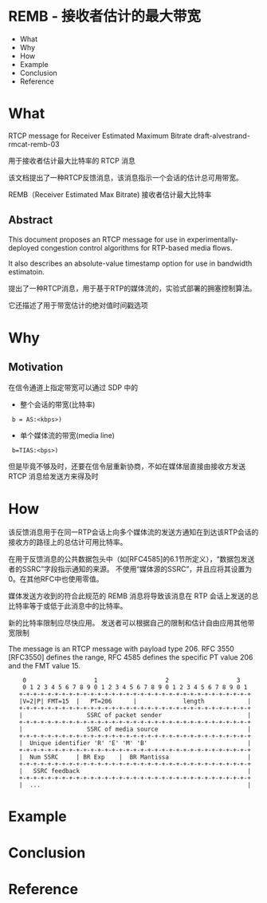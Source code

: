 REMB - 接收者估计的最大带宽
=============================
* What
* Why
* How
* Example
* Conclusion
* Reference

# What

RTCP message for Receiver Estimated Maximum Bitrate
      draft-alvestrand-rmcat-remb-03

用于接收者估计最大比特率的 RTCP 消息

该文档提出了一种RTCP反馈消息，该消息指示一个会话的估计总可用带宽。

REMB（Receiver Estimated Max Bitrate) 接收者估计最大比特率

## Abstract

This document proposes an RTCP message for use in experimentally-deployed congestion control algorithms for RTP-based media flows.

It also describes an absolute-value timestamp option for use in bandwidth estimatoin.

提出了一种RTCP消息，用于基于RTP的媒体流的，实验式部署的拥塞控制算法。

它还描述了用于带宽估计的绝对值时间戳选项


# Why

## Motivation

在信令通道上指定带宽可以通过 SDP 中的

* 整个会话的带宽(比特率)
```
 b = AS:<kbps>) 
```

* 单个媒体流的带宽(media line) 
```
 b=TIAS:<bps>)
``` 

但是毕竟不够及时，还要在信令层重新协商，不如在媒体层直接由接收方发送 RTCP 消息给发送方来得及时


# How

该反馈消息用于在同一RTP会话上向多个媒体流的发送方通知在到达该RTP会话的接收方的路径上的总估计可用比特率。

在用于反馈消息的公共数据包头中（如[RFC4585]的6.1节所定义），“数据包发送者的SSRC”字段指示通知的来源。 不使用“媒体源的SSRC”，并且应将其设置为0。在其他RFC中也使用零值。

媒体发送方收到的符合此规范的 REMB 消息将导致该消息在 RTP 会话上发送的总比特率等于或低于此消息中的比特率。 

新的比特率限制应尽快应用。 发送者可以根据自己的限制和估计自由应用其他带宽限制

The message is an RTCP message with payload type 206.  RFC 3550 [RFC3550] defines the range, RFC 4585 defines the specific PT value 206 and the FMT value 15.


```
    0                   1                   2                   3
    0 1 2 3 4 5 6 7 8 9 0 1 2 3 4 5 6 7 8 9 0 1 2 3 4 5 6 7 8 9 0 1
   +-+-+-+-+-+-+-+-+-+-+-+-+-+-+-+-+-+-+-+-+-+-+-+-+-+-+-+-+-+-+-+-+
   |V=2|P| FMT=15  |   PT=206      |             length            |
   +-+-+-+-+-+-+-+-+-+-+-+-+-+-+-+-+-+-+-+-+-+-+-+-+-+-+-+-+-+-+-+-+
   |                  SSRC of packet sender                        |
   +-+-+-+-+-+-+-+-+-+-+-+-+-+-+-+-+-+-+-+-+-+-+-+-+-+-+-+-+-+-+-+-+
   |                  SSRC of media source                         |
   +-+-+-+-+-+-+-+-+-+-+-+-+-+-+-+-+-+-+-+-+-+-+-+-+-+-+-+-+-+-+-+-+
   |  Unique identifier 'R' 'E' 'M' 'B'                            |
   +-+-+-+-+-+-+-+-+-+-+-+-+-+-+-+-+-+-+-+-+-+-+-+-+-+-+-+-+-+-+-+-+
   |  Num SSRC     | BR Exp    |  BR Mantissa                      |
   +-+-+-+-+-+-+-+-+-+-+-+-+-+-+-+-+-+-+-+-+-+-+-+-+-+-+-+-+-+-+-+-+
   |   SSRC feedback                                               |
   +-+-+-+-+-+-+-+-+-+-+-+-+-+-+-+-+-+-+-+-+-+-+-+-+-+-+-+-+-+-+-+-+
   |  ...                                                          |

```

# Example


# Conclusion


# Reference
